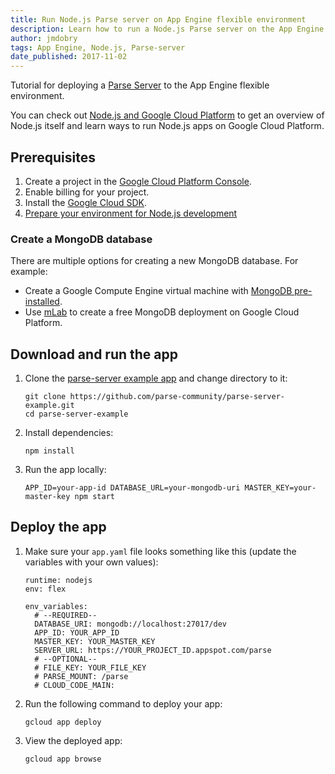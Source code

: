 ```yaml
---
title: Run Node.js Parse server on App Engine flexible environment
description: Learn how to run a Node.js Parse server on the App Engine flexible environment.
author: jmdobry
tags: App Engine, Node.js, Parse-server
date_published: 2017-11-02
---
```


Tutorial for deploying a [Parse Server](https://github.com/ParsePlatform/parse-server/wiki/Parse-Server-Guide)
to the App Engine flexible environment.

You can check out [Node.js and Google Cloud Platform][nodejs-gcp] to get an
overview of Node.js itself and learn ways to run Node.js apps on Google Cloud
Platform.

## Prerequisites

1. Create a project in the [Google Cloud Platform Console](https://console.cloud.google.com/).
1. Enable billing for your project.
1. Install the [Google Cloud SDK](/sdk/).
1. [Prepare your environment for Node.js development][nodejs]

### Create a MongoDB database

There are multiple options for creating a new MongoDB database. For example:

- Create a Google Compute Engine virtual machine with [MongoDB pre-installed](/launcher/?q=mongodb).
- Use [mLab](https://mlab.com/google/) to create a free MongoDB deployment on Google Cloud Platform.

## Download and run the app

1.  Clone the [parse-server example app](https://github.com/parse-community/parse-server-example) and change directory to it:

        git clone https://github.com/parse-community/parse-server-example.git
        cd parse-server-example

1.  Install dependencies:

        npm install

1.  Run the app locally:

        APP_ID=your-app-id DATABASE_URL=your-mongodb-uri MASTER_KEY=your-master-key npm start

## Deploy the app

1.  Make sure your `app.yaml` file looks something like this (update the
    variables with your own values):

        runtime: nodejs
        env: flex

        env_variables:
          # --REQUIRED--
          DATABASE_URI: mongodb://localhost:27017/dev
          APP_ID: YOUR_APP_ID
          MASTER_KEY: YOUR_MASTER_KEY
          SERVER_URL: https://YOUR_PROJECT_ID.appspot.com/parse
          # --OPTIONAL--
          # FILE_KEY: YOUR_FILE_KEY
          # PARSE_MOUNT: /parse
          # CLOUD_CODE_MAIN:

1.  Run the following command to deploy your app:

        gcloud app deploy

1.  View the deployed app:

        gcloud app browse

[nodejs-gcp]: running-nodejs-on-google-cloud
[nodejs]: /nodejs/docs/setup
